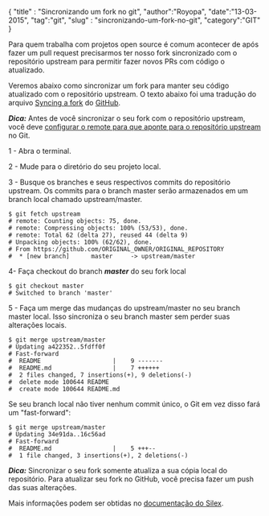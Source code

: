 <p>{
"title" : "Sincronizando um fork no git",
"author":"Royopa",
"date":"13-03-2015",
"tag":"git",
"slug" : "sincronizando-um-fork-no-git",
"category":"GIT"
}</p>

<p>Para quem trabalha com projetos open source é comum acontecer de após fazer um pull request precisarmos ter nosso fork sincronizado com o repositório upstream para permitir fazer novos PRs com código o atualizado.</p>

<p>Veremos abaixo como sincronizar um fork para manter seu código atualizado com o repositório upstream. O texto abaixo foi uma tradução do arquivo <a href="https://help.github.com/articles/syncing-a-fork/">Syncing a fork</a> do <a href="https://github.com">GitHub</a>.</p>

<p><strong><em>Dica:</em></strong> Antes de você sincronizar o seu fork com o repositório upstream, você deve <a href="https://help.github.com/articles/configurando-um-remote-para-um-fork/">configurar o remote para que aponte para o repositório upstream</a> no Git.</p>

<p>1 - Abra o terminal.</p>

<p>2 - Mude para o diretório do seu projeto local.</p>

<p>3 - Busque os branches e seus respectivos commits do repositório upstream. Os commits para o branch master serão armazenados em um branch local chamado upstream/master.</p>

<pre><code>$ git fetch upstream
# remote: Counting objects: 75, done.
# remote: Compressing objects: 100% (53/53), done.
# remote: Total 62 (delta 27), reused 44 (delta 9)
# Unpacking objects: 100% (62/62), done.
# From https://github.com/ORIGINAL_OWNER/ORIGINAL_REPOSITORY
#  * [new branch]      master     -&gt; upstream/master
</code></pre>

<p>4- Faça checkout do branch <strong><em>master</em></strong> do seu fork local</p>

<pre><code>$ git checkout master
# Switched to branch 'master'
</code></pre>

<p>5 - Faça um merge das mudanças do upstream/master no seu branch master local. Isso sincroniza o seu branch master sem perder suas alterações locais.</p>

<pre><code>$ git merge upstream/master
# Updating a422352..5fdff0f
# Fast-forward
#  README                    |    9 -------
#  README.md                 |    7 ++++++
#  2 files changed, 7 insertions(+), 9 deletions(-)
#  delete mode 100644 README
#  create mode 100644 README.md
</code></pre>

<p>Se seu branch local não tiver nenhum commit único, o Git em vez disso fará um "fast-forward":</p>

<pre><code>$ git merge upstream/master
# Updating 34e91da..16c56ad
# Fast-forward
#  README.md                 |    5 +++--
#  1 file changed, 3 insertions(+), 2 deletions(-)
</code></pre>

<p><strong><em>Dica:</em></strong> Sincronizar o seu fork somente atualiza a sua cópia local do repositório. Para atualizar seu fork no GitHub, você precisa fazer um push das suas alterações.</p>

<p>Mais informações podem ser obtidas no <a href="https://help.github.com/articles/syncing-a-fork/">documentação do Silex</a>.</p>
